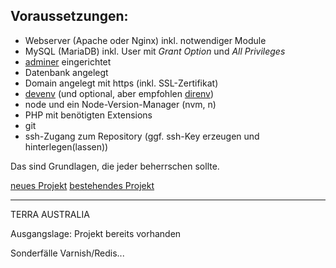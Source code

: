 ## Voraussetzungen:

- Webserver (Apache oder Nginx) inkl. notwendiger Module
- MySQL (MariaDB) inkl. User mit _Grant Option_ und _All Privileges_
- [adminer](https://www.adminer.org) eingerichtet
- Datenbank angelegt
- Domain angelegt mit https (inkl. SSL-Zertifikat)
- [devenv](https://devenv.sh/) (und optional, aber empfohlen [direnv](https://direnv.net/))
- node und ein Node-Version-Manager (nvm, n)
- PHP mit benötigten Extensions
- git
- ssh-Zugang zum Repository (ggf. ssh-Key erzeugen und hinterlegen(lassen))  

Das sind Grundlagen, die jeder beherrschen sollte.

[neues Projekt](new_project.md)
[bestehendes Projekt](existing_project.md)

---

TERRA AUSTRALIA
	



Ausgangslage: Projekt bereits vorhanden

Sonderfälle Varnish/Redis...